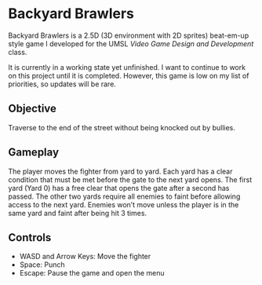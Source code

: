 # Backyard Brawlers

Backyard Brawlers is a 2.5D (3D environment with 2D sprites) beat-em-up style game I developed for the UMSL *Video Game Design and Development* class.

It is currently in a working state yet unfinished. I want to continue to work on this project until it is completed. However, this game is low on my list of priorities, so updates will be rare.

## Objective

Traverse to the end of the street without being knocked out by bullies.

## Gameplay

The player moves the fighter from yard to yard. Each yard has a clear condition that must be met before the gate to the next yard opens. The first yard (Yard 0) has a free clear that opens the gate after a second has passed. The other two yards require all enemies to faint before allowing access to the next yard. Enemies won’t move unless the player is in the same yard and faint after being hit 3 times.

## Controls

- WASD and Arrow Keys: Move the fighter
- Space: Punch
- Escape: Pause the game and open the menu